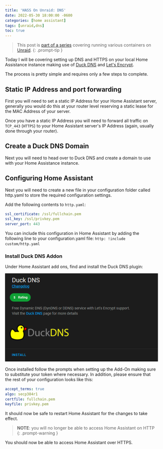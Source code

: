 ```yaml
---
title: 'HASS On Unraid: DNS'
date: 2022-05-30 18:00:00 -0600
categories: [home assistant]
tags: [unraid,dns]
toc: true
---
```


> This post is [part of a series](https://www.richardn.ca/series/#unraid-containers-2022) covering running various containers on [Unraid](https://unraid.net/).
{: .prompt-tip }

Today I will be covering setting up DNS and HTTPS on your local Home Assistance instance making use of [Duck DNS](https://www.duckdns.org/) and [Let's Encrypt](https://letsencrypt.org/).

The process is pretty simple and requires only a few steps to complete.

## Static IP Address and port forwarding
First you will need to set a static IP Address for your Home Assistant server, generally you would do this at your router level reserving a static lease for the MAC Address of your server.

Once you have a static IP Address you will need to forward all traffic on `TCP_443` (`HTTPS`) to your Home Assistant server's IP Address (again, usually done through your router).

## Create a Duck DNS Domain
Next you will need to head over to Duck DNS and create a domain to use with your Home Assistance instance.

## Configuring Home Assistant
Next you will need to create a new file in your configuration folder called http.yaml to store the required configuration settings.

Add the following contents to `http.yaml`:

```yaml
ssl_certificate: /ssl/fullchain.pem
ssl_key: /ssl/privkey.pem
server_port: 443
```

You can include this configuration in Home Assistant by adding the following line to your configuration.yaml file: `http: !include custom/http.yaml`

### Install Duck DNS Addon
Under Home Assistant add ons, find and install the Duck DNS plugin:

![](/assets/img/2022/2022-05-30/001.png)

Once installed follow the prompts when setting up the Add-On making sure to substitute your token where necessary. In addition, please ensure that the rest of your configuration looks like this:

```yaml
accept_terms: true
algo: secp384r1
certfile: fullchain.pem
keyfile: privkey.pem
```

It should now be safe to restart Home Assistant for the changes to take effect.

> **NOTE**: you will no longer be able to access Home Assistant on HTTP
{: .prompt-warning }

You should now be able to access Home Assistant over HTTPS.
